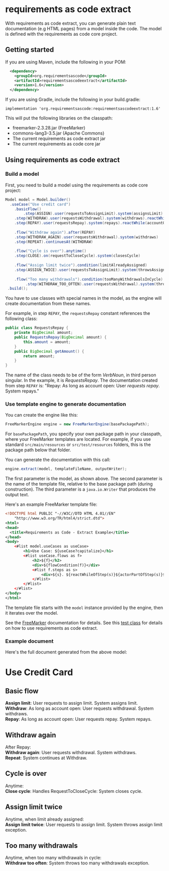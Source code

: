 # requirements as code extract
With requirements as code extract, you can generate plain text documentation 
(e.g HTML pages) from a model inside the code. The model is defined with the requirements as code core project.

## Getting started
If you are using Maven, include the following in your POM:

``` xml
  <dependency>
    <groupId>org.requirementsascode</groupId>
    <artifactId>requirementsascodeextract</artifactId>
    <version>1.6</version>
  </dependency>
```

If you are using Gradle, include the following in your build.gradle:

```
implementation 'org.requirementsascode:requirementsascodeextract:1.6'
```

This will put the following libraries on the classpath:
* freemarker-2.3.28.jar (FreeMarker)
* commons-lang3-3.5.jar (Apache Commons)
* The current requirements as code extract jar
* The current requirements as code core jar

## Using requirements as code extract
### Build a model
First, you need to build a model using the requirements as code core project:

``` java
Model model = Model.builder()
  .useCase("Use credit card")
    .basicFlow()
    	.step(ASSIGN).user(requestsToAssignLimit).system(assignsLimit)
	.step(WITHDRAW).user(requestsWithdrawal).system(withdraws).reactWhile(accountOpen)
	.step(REPAY).user(requestsRepay).system(repays).reactWhile(accountOpen)
    
    .flow("Withdraw again").after(REPAY)
	.step(WITHDRAW_AGAIN).user(requestsWithdrawal).system(withdraws)
	.step(REPEAT).continuesAt(WITHDRAW)
	    	
    .flow("Cycle is over").anytime()
	.step(CLOSE).on(requestToCloseCycle).system(closesCycle)
	    	
    .flow("Assign limit twice").condition(limitAlreadyAssigned)
	.step(ASSIGN_TWICE).user(requestsToAssignLimit).system(throwsAssignLimitException)
	    	
    .flow("Too many withdrawals").condition(tooManyWithdrawalsInCycle) 
         .step(WITHDRAW_TOO_OFTEN).user(requestsWithdrawal).system(throwsTooManyWithdrawalsException)
 .build();
```

You have to use classes with special names in the model,
as the engine will create documentation from these names.
 
For example, in step `REPAY`, the ```requestsRepay``` constant references the following class:
``` java
public class RequestsRepay {
    private BigDecimal amount;
    public RequestsRepay(BigDecimal amount) {
        this.amount = amount;
    }
    public BigDecimal getAmount() {
        return amount;
    }
}
```

The name of the class needs to be of the form _VerbNoun_, in third person singular.
In the example, it is _RequestsRepay_. 
The documentation created from step ```REPAY``` is: "Repay: As long as account open: User _requests repay_. System repays."

### Use template engine to generate documentation
You can create the engine like this:

``` java
FreeMarkerEngine engine = new FreeMarkerEngine(basePackagePath);
```

For ```basePackagePath```, you specify your own package path in your classpath, where your FreeMarker templates are located. For example, if you use standard ```src/main/resources``` or ```src/test/resources``` folders,
this is the package path below that folder. 

You can generate the documentation with this call:
``` java
engine.extract(model, templateFileName, outputWriter);
```

The first parameter is the model, as shown above.
The second parameter is the name of the template file, relative to the base package path (during construction).
The third parameter is a ```java.io.Writer``` that produces the output text.

Here's an example FreeMarker template file:

``` xml
<!DOCTYPE html PUBLIC "-//W3C//DTD HTML 4.01//EN"
    "http://www.w3.org/TR/html4/strict.dtd">
<html>
<head>
  <title>Requirements as Code - Extract Example</title>
</head>
<body>
  	<#list model.useCases as useCase>
  		<h1>Use Case: ${useCase?capitalize}</h1>
		<#list useCase.flows as f>
	  		<h2>${f}</h2>
	  		<div>${flowCondition(f)}</div>
			<#list f.steps as s>
				<div>${s}. ${reactWhileOfStep(s)}${actorPartOfStep(s)}${userPartOfStep(s)}${systemPartOfStep(s)}</div>
			</#list>
		</#list>
  	</#list>
</body>
</html>
```

The template file starts with the ```model``` instance provided by the engine, then it iterates over the model.

See the [FreeMarker](http://freemarker.org/docs/dgui.html) documentation for details.
See this [test class](https://github.com/bertilmuth/requirementsascode/blob/master/requirementsascodeextract/src/test/java/org/requirementsascode/extract/freemarker/FreemarkerEngineTest.java) for details on how to use requirements as code extract.

### Example document
Here's the full document generated from the above model:

<h1>Use Credit Card</h1>
<h2>Basic flow</h2>
<div></div>
<div><b>Assign limit</b>: User requests to assign limit. System assigns limit.</div>
<div><b>Withdraw</b>: As long as account open: User requests withdrawal. System withdraws.</div>
<div><b>Repay</b>: As long as account open: User requests repay. System repays.</div>
<h2>Withdraw again</h2>
<div>After Repay: </div>
<div><b>Withdraw again</b>: User requests withdrawal. System withdraws.</div>
<div><b>Repeat</b>:  System continues at Withdraw.</div>
<h2>Cycle is over</h2>
<div>Anytime: </div>
<div><b>Close cycle</b>:  Handles RequestToCloseCycle: System closes cycle.</div>
<h2>Assign limit twice</h2>
<div>Anytime, when limit already assigned: </div>
<div><b>Assign limit twice</b>: User requests to assign limit. System throws assign limit exception.</div>
<h2>Too many withdrawals</h2>
<div>Anytime, when too many withdrawals in cycle: </div>
<div><b>Withdraw too often</b>:  System throws too many withdrawals exception.</div>

